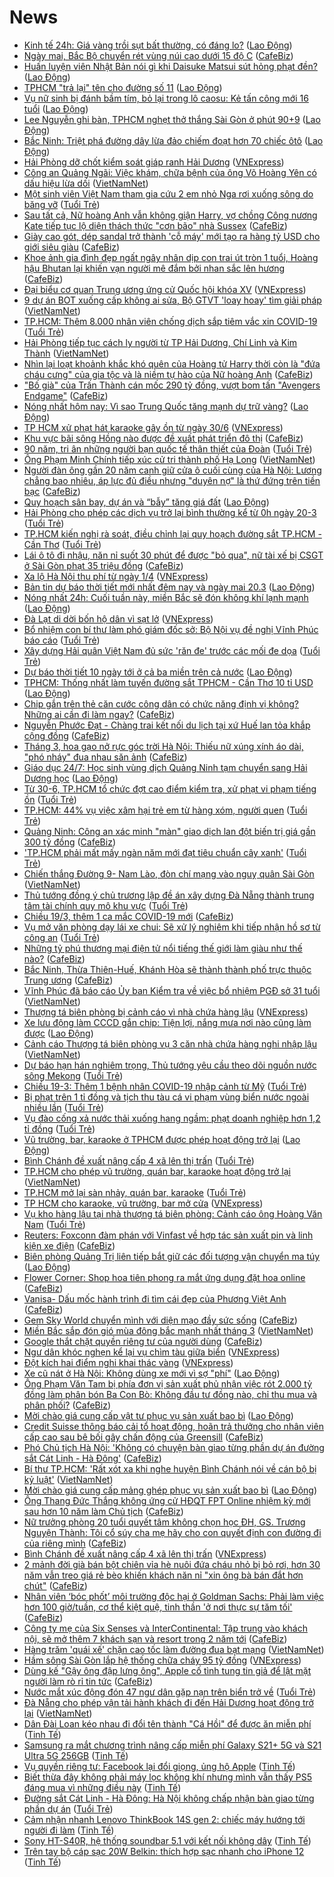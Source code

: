 # News

- [Kinh tế 24h: Giá vàng trồi sụt bất thường, có đáng lo?](https://laodong.vn/tien-te-dau-tu/kinh-te-24h-gia-vang-troi-sut-bat-thuong-co-dang-lo-890943.ldo) ([Lao Động](https://laodong.vn))
- [Ngày mai, Bắc Bộ chuyển rét vùng núi cao dưới 15 độ C](https://cafebiz.vn/ngay-mai-bac-bo-chuyen-ret-vung-nui-cao-duoi-15-do-c-20210319191157822.chn) ([CafeBiz](https://cafebiz.vn))
- [Huấn luyện viên Nhật Bản nói gì khi Daisuke Matsui sút hỏng phạt đền?](https://laodong.vn/bong-da/huan-luyen-vien-nhat-ban-noi-gi-khi-daisuke-matsui-sut-hong-phat-den-890950.ldo) ([Lao Động](https://laodong.vn))
- [TPHCM &quot;trả lại&quot; tên cho đường số 11](https://laodong.vn/ban-doc/tphcm-tra-lai-ten-cho-duong-so-11-890944.ldo) ([Lao Động](https://laodong.vn))
- [Vụ nữ sinh bị đánh bầm tím, bỏ lại trong lô caosu: Kẻ tấn công mới 16 tuổi](https://laodong.vn/phap-luat/vu-nu-sinh-bi-danh-bam-tim-bo-lai-trong-lo-caosu-ke-tan-cong-moi-16-tuoi-890952.ldo) ([Lao Động](https://laodong.vn))
- [Lee Nguyễn ghi bàn, TPHCM nghẹt thở thắng Sài Gòn ở phút 90+9](https://laodong.vn/bong-da/lee-nguyen-ghi-ban-tphcm-nghet-tho-thang-sai-gon-o-phut-909-890938.ldo) ([Lao Động](https://laodong.vn))
- [Bắc Ninh: Triệt phá đường dây lừa đảo chiếm đoạt hơn 70 chiếc ôtô](https://laodong.vn/phap-luat/bac-ninh-triet-pha-duong-day-lua-dao-chiem-doat-hon-70-chiec-oto-890948.ldo) ([Lao Động](https://laodong.vn))
- [Hải Phòng dỡ chốt kiểm soát giáp ranh Hải Dương](https://vnexpress.net/hai-phong-do-chot-kiem-soat-giap-ranh-hai-duong-4251174.html) ([VNExpress](https://vnexpress.net))
- [Công an Quảng Ngãi: Việc khám, chữa bệnh của ông Võ Hoàng Yên có dấu hiệu lừa dối](http://vietnamnet.vn/vn/thoi-su/cong-an-quang-ngai-viec-kham-chua-benh-cua-ong-vo-hoang-yen-co-dau-hieu-lua-doi-720974.html) ([VietNamNet](https://vietnamnet.vn))
- [Một sinh viên Việt Nam tham gia cứu 2 em nhỏ Nga rơi xuống sông do băng vỡ](https://tuoitre.vn/mot-sinh-vien-viet-nam-tham-gia-cuu-2-em-nho-nga-roi-xuong-song-do-bang-vo-20210319213240285.htm) ([Tuổi Trẻ](https://tuoitre.vn))
- [Sau tất cả, Nữ hoàng Anh vẫn không giận Harry, vợ chồng Công nương Kate tiếp tục lộ diện thách thức "cơn bão" nhà Sussex](https://cafebiz.vn/sau-tat-ca-nu-hoang-anh-van-khong-gian-harry-vo-chong-cong-nuong-kate-tiep-tuc-lo-dien-thach-thuc-con-bao-nha-sussex-20210319171927928.chn) ([CafeBiz](https://cafebiz.vn))
- [Giày cao gót, dép sandal trở thành 'cỗ máy' mới tạo ra hàng tỷ USD cho giới siêu giàu](https://cafebiz.vn/giay-cao-got-dep-sandal-tro-thanh-co-may-moi-tao-ra-hang-ty-usd-cho-gioi-sieu-giau-20210319191720553.chn) ([CafeBiz](https://cafebiz.vn))
- [Khoe ảnh gia đình đẹp ngất ngây nhân dịp con trai út tròn 1 tuổi, Hoàng hậu Bhutan lại khiến vạn người mê đắm bởi nhan sắc lên hương](https://cafebiz.vn/khoe-anh-gia-dinh-dep-ngat-ngay-nhan-dip-con-trai-ut-tron-1-tuoi-hoang-hau-bhutan-lai-khien-van-nguoi-me-dam-boi-nhan-sac-len-huong-20210319171323116.chn) ([CafeBiz](https://cafebiz.vn))
- [Đại biểu cơ quan Trung ương ứng cử Quốc hội khóa XV](https://vnexpress.net/dai-bieu-co-quan-trung-uong-ung-cu-quoc-hoi-khoa-xv-4251126.html) ([VNExpress](https://vnexpress.net))
- [9 dự án BOT xuống cấp không ai sửa, Bộ GTVT 'loay hoay' tìm giải pháp](http://vietnamnet.vn/vn/thoi-su/an-toan-giao-thong/9-du-an-bot-xuong-cap-khong-ai-sua-bo-gtvt-loay-hoay-tim-giai-phap-720967.html) ([VietNamNet](https://vietnamnet.vn))
- [TP.HCM: Thêm 8.000 nhân viên chống dịch sắp tiêm vắc xin COVID-19](https://tuoitre.vn/tp-hcm-them-8-000-nhan-vien-chong-dich-sap-tiem-vac-xin-covid-19-20210319203837337.htm) ([Tuổi Trẻ](https://tuoitre.vn))
- [Hải Phòng tiếp tục cách ly người từ TP Hải Dương, Chí Linh và Kim Thành](http://vietnamnet.vn/vn/thoi-su/hai-phong-tiep-tuc-cach-ly-nguoi-tu-tp-hai-duong-chi-linh-va-kim-thanh-720959.html) ([VietNamNet](https://vietnamnet.vn))
- [Nhìn lại loạt khoảnh khắc khó quên của Hoàng tử Harry thời còn là "đứa cháu cưng" của gia tộc và là niềm tự hào của Nữ hoàng Anh](https://cafebiz.vn/nhin-lai-loat-khoanh-khac-kho-quen-cua-hoang-tu-harry-thoi-con-la-dua-chau-cung-cua-gia-toc-va-la-niem-tu-hao-cua-nu-hoang-anh-20210319171609387.chn) ([CafeBiz](https://cafebiz.vn))
- ["Bố già" của Trấn Thành cán mốc 290 tỷ đồng, vượt bom tấn "Avengers Endgame"](https://cafebiz.vn/bo-gia-cua-tran-thanh-can-moc-290-ty-dong-vuot-bom-tan-avengers-endgame-202103192049085.chn) ([CafeBiz](https://cafebiz.vn))
- [Nóng nhất hôm nay: Vì sao Trung Quốc tăng mạnh dự trữ vàng?](https://laodong.vn/video-the-gioi/nong-nhat-hom-nay-vi-sao-trung-quoc-tang-manh-du-tru-vang-890902.ldo) ([Lao Động](https://laodong.vn))
- [TP HCM xử phạt hát karaoke gây ồn từ ngày 30/6](https://vnexpress.net/tp-hcm-xu-phat-hat-karaoke-gay-on-tu-ngay-30-6-4251170.html) ([VNExpress](https://vnexpress.net))
- [Khu vực bãi sông Hồng nào được đề xuất phát triển đô thị](https://cafebiz.vn/khu-vuc-bai-song-hong-nao-duoc-de-xuat-phat-trien-do-thi-20210319170916025.chn) ([CafeBiz](https://cafebiz.vn))
- [90 năm, tri ân những người bạn quốc tế thân thiết của Đoàn](https://tuoitre.vn/90-nam-tri-an-nhung-nguoi-ban-quoc-te-than-thiet-cua-doan-20210319200721486.htm) ([Tuổi Trẻ](https://tuoitre.vn))
- [Ông Phạm Minh Chính tiếp xúc cử tri thành phố Hạ Long](http://vietnamnet.vn/vn/thoi-su/chinh-tri/ong-pham-minh-chinh-tiep-xuc-cu-tri-thanh-pho-ha-long-720954.html) ([VietNamNet](https://vietnamnet.vn))
- [Người đàn ông gần 20 năm canh giữ cửa ô cuối cùng của Hà Nội: Lương chẳng bao nhiêu, áp lực đủ điều nhưng "duyên nợ" là thứ đứng trên tiền bạc](https://cafebiz.vn/nguoi-dan-ong-gan-20-nam-canh-giu-cua-o-cuoi-cung-cua-ha-noi-luong-chang-bao-nhieu-ap-luc-du-dieu-nhung-duyen-no-la-thu-dung-tren-tien-bac-2021031917060067.chn) ([CafeBiz](https://cafebiz.vn))
- [Quy hoạch sân bay, dự án và “bẫy” tăng giá đất](https://laodong.vn/bat-dong-san/quy-hoach-san-bay-du-an-va-bay-tang-gia-dat-890920.ldo) ([Lao Động](https://laodong.vn))
- [Hải Phòng cho phép các dịch vụ trở lại bình thường kể từ 0h ngày 20-3](https://tuoitre.vn/hai-phong-cho-phep-cac-dich-vu-tro-lai-binh-thuong-ke-tu-0h-ngay-20-3-20210319195720123.htm) ([Tuổi Trẻ](https://tuoitre.vn))
- [TP.HCM kiến nghị rà soát, điều chỉnh lại quy hoạch đường sắt TP.HCM - Cần Thơ](https://tuoitre.vn/tp-hcm-kien-nghi-ra-soat-dieu-chinh-lai-quy-hoach-duong-sat-tp-hcm-can-tho-20210319191322447.htm) ([Tuổi Trẻ](https://tuoitre.vn))
- [Lái ô tô đi nhậu, năn nỉ suốt 30 phút để được "bỏ qua", nữ tài xế bị CSGT ở Sài Gòn phạt 35 triệu đồng](https://cafebiz.vn/lai-o-to-di-nhau-nan-ni-suot-30-phut-de-duoc-bo-qua-nu-tai-xe-bi-csgt-o-sai-gon-phat-35-trieu-dong-20210319170027981.chn) ([CafeBiz](https://cafebiz.vn))
- [Xa lộ Hà Nội thu phí từ ngày 1/4](https://vnexpress.net/xa-lo-ha-noi-thu-phi-tu-ngay-1-4-4250678.html) ([VNExpress](https://vnexpress.net))
- [Bản tin dự báo thời tiết mới nhất đêm nay và ngày mai 20.3](https://laodong.vn/video-thoi-su/ban-tin-du-bao-thoi-tiet-moi-nhat-dem-nay-va-ngay-mai-203-890897.ldo) ([Lao Động](https://laodong.vn))
- [Nóng nhất 24h: Cuối tuần này, miền Bắc sẽ đón không khí lạnh mạnh](https://laodong.vn/video/nong-nhat-24h-cuoi-tuan-nay-mien-bac-se-don-khong-khi-lanh-manh-890718.ldo) ([Lao Động](https://laodong.vn))
- [Đà Lạt di dời bốn hộ dân vì sạt lở](https://vnexpress.net/da-lat-di-doi-bon-ho-dan-vi-sat-lo-4251159.html) ([VNExpress](https://vnexpress.net))
- [Bổ nhiệm con bí thư làm phó giám đốc sở: Bộ Nội vụ đề nghị Vĩnh Phúc báo cáo](https://tuoitre.vn/bo-nhiem-con-bi-thu-lam-pho-giam-doc-so-bo-noi-vu-de-nghi-vinh-phuc-bao-cao-20210319194527153.htm) ([Tuổi Trẻ](https://tuoitre.vn))
- [Xây dựng Hải quân Việt Nam đủ sức 'răn đe' trước các mối đe dọa](https://tuoitre.vn/xay-dung-hai-quan-viet-nam-du-suc-ran-de-truoc-cac-moi-de-doa-20210319181458995.htm) ([Tuổi Trẻ](https://tuoitre.vn))
- [Dự báo thời tiết 10 ngày tới ở cả ba miền trên cả nước](https://laodong.vn/moi-truong/du-bao-thoi-tiet-10-ngay-toi-o-ca-ba-mien-tren-ca-nuoc-890632.ldo) ([Lao Động](https://laodong.vn))
- [TPHCM: Thống nhất làm tuyến đường sắt TPHCM - Cần Thơ 10 tỉ USD](https://laodong.vn/xa-hoi/tphcm-thong-nhat-lam-tuyen-duong-sat-tphcm-can-tho-10-ti-usd-890918.ldo) ([Lao Động](https://laodong.vn))
- [Chip gắn trên thẻ căn cước công dân có chức năng định vị không? Những ai cần đi làm ngay?](https://cafebiz.vn/chip-gan-tren-the-can-cuoc-cong-dan-co-chuc-nang-dinh-vi-khong-nhung-ai-can-di-lam-ngay-20210319165838035.chn) ([CafeBiz](https://cafebiz.vn))
- [Nguyễn Phước Đạt - Chàng trai kết nối du lịch tại xứ Huế lan tỏa khắp cộng đồng](https://cafebiz.vn/nguyen-phuoc-dat-chang-trai-ket-noi-du-lich-tai-xu-hue-lan-toa-khap-cong-dong-20210319170337964.chn) ([CafeBiz](https://cafebiz.vn))
- [Tháng 3, hoa gạo nở rực góc trời Hà Nội: Thiếu nữ xúng xính áo dài, "phó nháy" đua nhau săn ảnh](https://cafebiz.vn/thang-3-hoa-gao-no-ruc-goc-troi-ha-noi-thieu-nu-xung-xinh-ao-dai-pho-nhay-dua-nhau-san-anh-20210319165643522.chn) ([CafeBiz](https://cafebiz.vn))
- [Giáo dục 24/7: Học sinh vùng dịch Quảng Ninh tạm chuyển sang Hải Dương học](https://laodong.vn/video/giao-duc-247-hoc-sinh-vung-dich-quang-ninh-tam-chuyen-sang-hai-duong-hoc-890896.ldo) ([Lao Động](https://laodong.vn))
- [Từ 30-6, TP.HCM tổ chức đợt cao điểm kiểm tra, xử phạt vi phạm tiếng ồn](https://tuoitre.vn/tu-30-6-tphcm-to-chuc-dot-cao-diem-kiem-tra-xu-phat-vi-pham-tieng-on-20210319190120424.htm) ([Tuổi Trẻ](https://tuoitre.vn))
- [TP.HCM: 44% vụ việc xâm hại trẻ em từ hàng xóm, người quen](https://tuoitre.vn/tphcm-44-vu-viec-xam-hai-tre-em-tu-hang-xom-nguoi-quen-20210319165238801.htm) ([Tuổi Trẻ](https://tuoitre.vn))
- [Quảng Ninh: Công an xác minh "màn" giao dịch lan đột biến trị giá gần 300 tỷ đồng](https://cafebiz.vn/quang-ninh-cong-an-xac-minh-man-giao-dich-lan-dot-bien-tri-gia-gan-300-ty-dong-20210319164919463.chn) ([CafeBiz](https://cafebiz.vn))
- ['TP.HCM phải mất mấy ngàn năm mới đạt tiêu chuẩn cây xanh'](https://tuoitre.vn/tp-hcm-phai-mat-may-ngan-nam-moi-dat-tieu-chuan-cay-xanh-20210319181336343.htm) ([Tuổi Trẻ](https://tuoitre.vn))
- [Chiến thắng Đường 9- Nam Lào, đòn chí mạng vào nguỵ quân Sài Gòn](http://vietnamnet.vn/vn/thoi-su/chien-thang-duong-9-nam-lao-don-chi-mang-vao-nguy-quan-sai-gon-720917.html) ([VietNamNet](https://vietnamnet.vn))
- [Thủ tướng đồng ý chủ trương lập đề án xây dựng Đà Nẵng thành trung tâm tài chính quy mô khu vực](https://tuoitre.vn/thu-tuong-dong-y-chu-truong-lap-de-an-xay-dung-da-nang-thanh-trung-tam-tai-chinh-quy-mo-khu-vuc-20210319183405442.htm) ([Tuổi Trẻ](https://tuoitre.vn))
- [Chiều 19/3, thêm 1 ca mắc COVID-19 mới](https://cafebiz.vn/chieu-19-3-them-1-ca-mac-covid-19-moi-20210319190558335.chn) ([CafeBiz](https://cafebiz.vn))
- [Vụ mở văn phòng dạy lái xe chui: Sẽ xử lý nghiêm khi tiếp nhận hồ sơ từ công an](https://tuoitre.vn/vu-mo-van-phong-day-lai-xe-chui-se-xu-ly-nghiem-khi-tiep-nhan-ho-so-tu-cong-an-2021031916564941.htm) ([Tuổi Trẻ](https://tuoitre.vn))
- [Những tỷ phú thương mại điện tử nổi tiếng thế giới làm giàu như thế nào?](https://cafebiz.vn/nhung-ty-phu-thuong-mai-dien-tu-noi-tieng-the-gioi-lam-giau-nhu-the-nao-20210319155959338.chn) ([CafeBiz](https://cafebiz.vn))
- [Bắc Ninh, Thừa Thiên-Huế, Khánh Hòa sẽ thành thành phố trực thuộc Trung ương](https://cafebiz.vn/bac-ninh-thua-thien-hue-khanh-hoa-se-thanh-thanh-pho-truc-thuoc-trung-uong-20210319164659384.chn) ([CafeBiz](https://cafebiz.vn))
- [Vĩnh Phúc đã báo cáo Ủy ban Kiểm tra về việc bổ nhiệm PGĐ sở 31 tuổi](http://vietnamnet.vn/vn/thoi-su/chinh-tri/vinh-phuc-da-bao-cao-uy-ban-kiem-tra-ve-viec-bo-nhiem-pgd-so-31-tuoi-720937.html) ([VietNamNet](https://vietnamnet.vn))
- [Thượng tá biên phòng bị cảnh cáo vì nhà chứa hàng lậu](https://vnexpress.net/thuong-ta-bien-phong-bi-canh-cao-vi-nha-chua-hang-lau-4249771.html) ([VNExpress](https://vnexpress.net))
- [Xe lưu động làm CCCD gắn chip: Tiện lợi, nắng mưa nơi nào cũng làm được](https://laodong.vn/video/xe-luu-dong-lam-cccd-gan-chip-tien-loi-nang-mua-noi-nao-cung-lam-duoc-890811.ldo) ([Lao Động](https://laodong.vn))
- [Cảnh cáo Thượng tá biên phòng vụ 3 căn nhà chứa hàng nghi nhập lậu](http://vietnamnet.vn/vn/thoi-su/canh-cao-thuong-ta-bien-phong-vu-3-can-nha-chua-hang-nghi-nhap-lau-720938.html) ([VietNamNet](https://vietnamnet.vn))
- [Dự báo hạn hán nghiêm trọng, Thủ tướng yêu cầu theo dõi nguồn nước sông Mekong](https://tuoitre.vn/du-bao-han-han-nghiem-trong-thu-tuong-yeu-cau-theo-doi-nguon-nuoc-song-mekong-20210319175913004.htm) ([Tuổi Trẻ](https://tuoitre.vn))
- [Chiều 19-3: Thêm 1 bệnh nhân COVID-19 nhập cảnh từ Mỹ](https://tuoitre.vn/chieu-19-3-them-1-benh-nhan-covid-19-nhap-canh-tu-my-20210319181740092.htm) ([Tuổi Trẻ](https://tuoitre.vn))
- [Bị phạt trên 1 tỉ đồng và tịch thu tàu cá vi phạm vùng biển nước ngoài nhiều lần](https://tuoitre.vn/bi-phat-tren-1-ti-dong-va-tich-thu-tau-ca-vi-pham-vung-bien-nuoc-ngoai-nhieu-lan-20210319172500843.htm) ([Tuổi Trẻ](https://tuoitre.vn))
- [Vụ đào cống xả nước thải xuống hang ngầm: phạt doanh nghiệp hơn 1,2 tỉ đồng](https://tuoitre.vn/vu-dao-cong-xa-nuoc-thai-xuong-hang-ngam-phat-doanh-nghiep-hon-1-2-ti-dong-20210319170551826.htm) ([Tuổi Trẻ](https://tuoitre.vn))
- [Vũ trường, bar, karaoke ở TPHCM được phép hoạt động trở lại](https://laodong.vn/xa-hoi/vu-truong-bar-karaoke-o-tphcm-duoc-phep-hoat-dong-tro-lai-890866.ldo) ([Lao Động](https://laodong.vn))
- [Bình Chánh đề xuất nâng cấp 4 xã lên thị trấn](https://tuoitre.vn/binh-chanh-de-xuat-nang-cap-4-xa-len-thi-tran-2021031917163977.htm) ([Tuổi Trẻ](https://tuoitre.vn))
- [TP.HCM cho phép vũ trường, quán bar, karaoke hoạt động trở lại](http://vietnamnet.vn/vn/thoi-su/tp-hcm-cho-phep-vu-truong-quan-bar-karaoke-hoat-dong-tro-lai-720927.html) ([VietNamNet](https://vietnamnet.vn))
- [TP.HCM mở lại sàn nhảy, quán bar, karaoke](https://tuoitre.vn/tp-hcm-mo-lai-san-nhay-quan-bar-karaoke-20210319173009457.htm) ([Tuổi Trẻ](https://tuoitre.vn))
- [TP HCM cho karaoke, vũ trường, bar mở cửa](https://vnexpress.net/tp-hcm-cho-karaoke-vu-truong-bar-mo-cua-4251125.html) ([VNExpress](https://vnexpress.net))
- [Vụ kho hàng lậu tại nhà thượng tá biên phòng: Cảnh cáo ông Hoàng Văn Nam](https://tuoitre.vn/vu-kho-hang-lau-tai-nha-thuong-ta-bien-phong-canh-cao-ong-hoang-van-nam-20210319171400454.htm) ([Tuổi Trẻ](https://tuoitre.vn))
- [Reuters: Foxconn đàm phán với Vinfast về hợp tác sản xuất pin và linh kiện xe điện](https://cafebiz.vn/reuters-foxconn-dam-phan-voi-vinfast-ve-hop-tac-san-xuat-pin-va-linh-kien-xe-dien-20210319173655042.chn) ([CafeBiz](https://cafebiz.vn))
- [Biên phòng Quảng Trị liên tiếp bắt giữ các đối tượng vận chuyển ma túy](https://laodong.vn/video/bien-phong-quang-tri-lien-tiep-bat-giu-cac-doi-tuong-van-chuyen-ma-tuy-890806.ldo) ([Lao Động](https://laodong.vn))
- [Flower Corner: Shop hoa tiên phong ra mắt ứng dụng đặt hoa online](https://cafebiz.vn/flower-corner-shop-hoa-tien-phong-ra-mat-ung-dung-dat-hoa-online-20210319170312944.chn) ([CafeBiz](https://cafebiz.vn))
- [Vanisa- Dấu mốc hành trình đi tìm cái đẹp của Phương Việt Anh](https://cafebiz.vn/vanisa-dau-moc-hanh-trinh-di-tim-cai-dep-cua-phuong-viet-anh-20210319144417066.chn) ([CafeBiz](https://cafebiz.vn))
- [Gem Sky World chuyển mình với diện mạo đầy sức sống](https://cafebiz.vn/gem-sky-world-chuyen-minh-voi-dien-mao-day-suc-song-20210319104226445.chn) ([CafeBiz](https://cafebiz.vn))
- [Miền Bắc sắp đón gió mùa đông bắc mạnh nhất tháng 3](http://vietnamnet.vn/vn/thoi-su/mien-bac-sap-don-gio-mua-dong-bac-manh-nhat-thang-3-720921.html) ([VietNamNet](https://vietnamnet.vn))
- [Google thắt chặt quyền riêng tư của người dùng](https://cafebiz.vn/google-that-chat-quyen-rieng-tu-cua-nguoi-dung-20210319172537375.chn) ([CafeBiz](https://cafebiz.vn))
- [Ngư dân khóc nghẹn kể lại vụ chìm tàu giữa biển](https://vnexpress.net/ngu-dan-khoc-nghen-ke-lai-vu-chim-tau-giua-bien-4250957.html) ([VNExpress](https://vnexpress.net))
- [Đột kích hai điểm nghi khai thác vàng](https://vnexpress.net/dot-kich-hai-diem-nghi-khai-thac-vang-4250982.html) ([VNExpress](https://vnexpress.net))
- [Xe cũ nát ở Hà Nội: Không dùng xe mới vì sợ &quot;phí&quot;](https://laodong.vn/video/xe-cu-nat-o-ha-noi-khong-dung-xe-moi-vi-so-phi-890813.ldo) ([Lao Động](https://laodong.vn))
- [Ông Phạm Văn Tam bị phía đơn vị sản xuất phủ nhận việc rót 2.000 tỷ đồng làm phân bón Ba Con Bò: Không đầu tư đồng nào, chỉ thu mua và phân phối?](https://cafebiz.vn/ong-pham-van-tam-bi-phia-don-vi-san-xuat-phu-nhan-viec-rot-2000-ty-dong-lam-phan-bon-ba-con-bo-khong-dau-tu-dong-nao-chi-thu-mua-va-phan-phoi-20210319164416031.chn) ([CafeBiz](https://cafebiz.vn))
- [Mời chào giá cung cấp vật tư phục vụ sản xuất bao bì](https://laodong.vn/thong-tin-doanh-nghiep/moi-chao-gia-cung-cap-vat-tu-phuc-vu-san-xuat-bao-bi-890818.ldo) ([Lao Động](https://laodong.vn))
- [Credit Suisse thông báo cải tổ hoạt động, hoãn trả thưởng cho nhân viên cấp cao sau bê bối gây chấn động của Greensill](https://cafebiz.vn/credit-suisse-thong-bao-cai-to-hoat-dong-hoan-tra-thuong-cho-nhan-vien-cap-cao-sau-be-boi-gay-chan-dong-cua-greensill-20210319160131644.chn) ([CafeBiz](https://cafebiz.vn))
- [Phó Chủ tịch Hà Nội: 'Không có chuyện bàn giao từng phần dự án đường sắt Cát Linh - Hà Đông'](https://cafebiz.vn/pho-chu-tich-ha-noi-khong-co-chuyen-ban-giao-tung-phan-du-an-duong-sat-cat-linh-ha-dong-20210319163926295.chn) ([CafeBiz](https://cafebiz.vn))
- [Bí thư TP.HCM: 'Rất xót xa khi nghe huyện Bình Chánh nói về cán bộ bị kỷ luật'](http://vietnamnet.vn/vn/thoi-su/bi-thu-tp-hcm-rat-xot-xa-khi-nghe-huyen-binh-chanh-noi-ve-can-bo-bi-ky-luat-720877.html) ([VietNamNet](https://vietnamnet.vn))
- [Mời chào giá cung cấp mảng ghép phục vụ sản xuất bao bì](https://laodong.vn/thong-tin-doanh-nghiep/moi-chao-gia-cung-cap-mang-ghep-phuc-vu-san-xuat-bao-bi-890821.ldo) ([Lao Động](https://laodong.vn))
- [Ông Thang Đức Thắng không ứng cử HĐQT FPT Online nhiệm kỳ mới sau hơn 10 năm làm Chủ tịch](https://cafebiz.vn/ong-thang-duc-thang-khong-ung-cu-hdqt-fpt-online-nhiem-ky-moi-sau-hon-10-nam-lam-chu-tich-20210319162751508.chn) ([CafeBiz](https://cafebiz.vn))
- [Nữ trưởng phòng 20 tuổi quyết tâm không chọn học ĐH, GS. Trương Nguyện Thành: Tôi cổ súy cha mẹ hãy cho con quyết định con đường đi của riêng mình](https://cafebiz.vn/nu-truong-phong-20-tuoi-quyet-tam-khong-chon-hoc-dh-gs-truong-nguyen-thanh-toi-co-suy-cha-me-hay-cho-con-quyet-dinh-con-duong-di-cua-rieng-minh-20210319162218414.chn) ([CafeBiz](https://cafebiz.vn))
- [Bình Chánh đề xuất nâng cấp 4 xã lên thị trấn](https://vnexpress.net/binh-chanh-de-xuat-nang-cap-4-xa-len-thi-tran-4251050.html) ([VNExpress](https://vnexpress.net))
- [2 mảnh đời già bán bột chiên vỉa hè nuôi đứa cháu nhỏ bị bỏ rơi, hơn 30 năm vẫn treo giá rẻ bèo khiến khách năn nỉ "xin ông bà bán đắt hơn chút"](https://cafebiz.vn/2-manh-doi-gia-ban-bot-chien-via-he-nuoi-dua-chau-nho-bi-bo-roi-hon-30-nam-van-treo-gia-re-beo-khien-khach-nan-ni-xin-ong-ba-ban-dat-hon-chut-20210319154206923.chn) ([CafeBiz](https://cafebiz.vn))
- [Nhân viên ‘bóc phốt’ môi trường độc hại ở Goldman Sachs: Phải làm việc hơn 100 giờ/tuần, cơ thể kiệt quệ, tinh thần 'ở nơi thực sự tăm tối'](https://cafebiz.vn/nhan-vien-boc-phot-moi-truong-doc-hai-o-goldman-sachs-phai-lam-viec-hon-100-gio-tuan-co-the-kiet-que-tinh-than-o-noi-thuc-su-tam-toi-20210319155617196.chn) ([CafeBiz](https://cafebiz.vn))
- [Công ty mẹ của Six Senses và InterContinental: Tập trung vào khách nội, sẽ mở thêm 7 khách sạn và resort trong 2 năm tới](https://cafebiz.vn/cong-ty-me-cua-six-senses-va-intercontinental-tap-trung-vao-khach-noi-se-mo-them-7-khach-san-va-resort-trong-2-nam-toi-20210319110657002.chn) ([CafeBiz](https://cafebiz.vn))
- [Hàng trăm 'quái xế' chặn cao tốc làm đường đua bạt mạng](http://vietnamnet.vn/vn/thoi-su/an-toan-giao-thong/hang-tram-quai-xe-chan-cao-toc-lam-duong-dua-bat-mang-720879.html) ([VietNamNet](https://vietnamnet.vn))
- [Hầm sông Sài Gòn lắp hệ thống chữa cháy 95 tỷ đồng](https://vnexpress.net/ham-song-sai-gon-lap-he-thong-chua-chay-95-ty-dong-4250911.html) ([VNExpress](https://vnexpress.net))
- [Dùng kế "Gậy ông đập lưng ông", Apple cố tình tung tin giả để lật mặt người làm rò rỉ tin tức](https://cafebiz.vn/dung-ke-gay-ong-dap-lung-ong-apple-co-tinh-tung-tin-gia-de-lat-mat-nguoi-lam-ro-ri-tin-tuc-20210319135200059.chn) ([CafeBiz](https://cafebiz.vn))
- [Nước mắt xúc động đón 47 ngư dân gặp nạn trên biển trở về](https://tuoitre.vn/nuoc-mat-xuc-dong-don-47-ngu-dan-gap-nan-tren-bien-tro-ve-20210319150556775.htm) ([Tuổi Trẻ](https://tuoitre.vn))
- [Đà Nẵng cho phép vận tải hành khách đi đến Hải Dương hoạt động trở lại](http://vietnamnet.vn/vn/thoi-su/da-nang-cho-phep-van-tai-hanh-khach-di-den-hai-duong-hoat-dong-tro-lai-720884.html) ([VietNamNet](https://vietnamnet.vn))
- [Dân Đài Loan kéo nhau đi đổi tên thành "Cá Hồi" để được ăn miễn phí](https://tinhte.vn/thread/dan-dai-loan-keo-nhau-di-doi-ten-thanh-ca-hoi-de-duoc-an-mien-phi.3295541/) ([Tinh Tế](https://tinhte.vn))
- [Samsung ra mắt chương trình nâng cấp miễn phí Galaxy S21+ 5G và S21 Ultra 5G 256GB](https://tinhte.vn/thread/samsung-ra-mat-chuong-trinh-nang-cap-mien-phi-galaxy-s21-5g-va-s21-ultra-5g-256gb.3296240/) ([Tinh Tế](https://tinhte.vn))
- [Vụ quyền riêng tư: Facebook lại đổi giọng, ủng hộ Apple](https://tinhte.vn/thread/vu-quyen-rieng-tu-facebook-lai-doi-giong-ung-ho-apple.3296146/) ([Tinh Tế](https://tinhte.vn))
- [Biết thừa đây không phải máy lọc không khí nhưng mình vẫn thấy PS5 đáng mua vì những điều này](https://tinhte.vn/thread/biet-thua-day-khong-phai-may-loc-khong-khi-nhung-minh-van-thay-ps5-dang-mua-vi-nhung-dieu-nay.3295863/) ([Tinh Tế](https://tinhte.vn))
- [Đường sắt Cát Linh - Hà Đông: Hà Nội không chấp nhận bàn giao từng phần dự án](https://tuoitre.vn/duong-sat-cat-linh-ha-dong-ha-noi-khong-chap-nhan-ban-giao-tung-phan-du-an-20210319153615453.htm) ([Tuổi Trẻ](https://tuoitre.vn))
- [Cảm nhận nhanh Lenovo ThinkBook 14S gen 2: chiếc máy hướng tới người đi làm](https://tinhte.vn/thread/cam-nhan-nhanh-lenovo-thinkbook-14s-gen-2-chiec-may-huong-toi-nguoi-di-lam.3293970/) ([Tinh Tế](https://tinhte.vn))
- [Sony HT-S40R, hệ thống soundbar 5.1 với kết nối không dây](https://tinhte.vn/thread/sony-ht-s40r-he-thong-soundbar-5-1-voi-ket-noi-khong-day.3296211/) ([Tinh Tế](https://tinhte.vn))
- [Trên tay bộ cáp sạc 20W Belkin: thích hợp sạc nhanh cho iPhone 12](https://tinhte.vn/thread/tren-tay-bo-cap-sac-20w-belkin-thich-hop-sac-nhanh-cho-iphone-12.3294345/) ([Tinh Tế](https://tinhte.vn))
